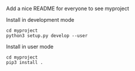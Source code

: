 Add a nice README for everyone to see myproject

Install in development mode
```
cd myproject
python3 setup.py develop --user
```

Install in user mode
```
cd myproject
pip3 install .
```
